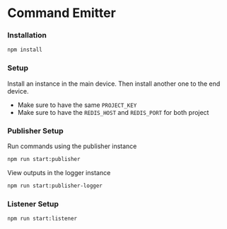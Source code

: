 # Command Emitter

### Installation
```sh
npm install
```

### Setup
Install an instance in the main device. Then install another one to the end device. 
- Make sure to have the same `PROJECT_KEY` 
- Make sure to have the `REDIS_HOST` and `REDIS_PORT` for both project

### Publisher Setup
Run commands using the publisher instance
```sh
npm run start:publisher
```

View outputs in the logger instance
```sh
npm run start:publisher-logger
```

### Listener Setup
```sh
npm run start:listener
```
